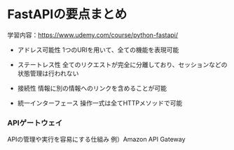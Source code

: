 
# FastAPIの要点まとめ

学習内容：https://www.udemy.com/course/python-fastapi/<br>

- アドレス可能性
1つのURIを用いて、全ての機能を表現可能<br>

- ステートレス性
全てのリクエストが完全に分離しており、セッションなどの状態管理は行われない<br>

- 接続性
情報に別の情報へのリンクを含めることが可能<br>

- 統一インターフェース
操作一式は全てHTTPメソッドで可能<br>

### APIゲートウェイ
APIの管理や実行を容易にする仕組み
例）Amazon API Gateway